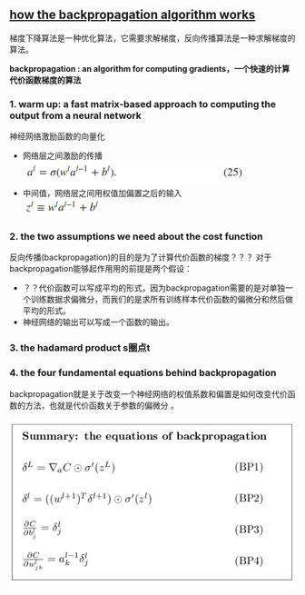 [how the backpropagation algorithm works](http://neuralnetworksanddeeplearning.com/chap2.html)
-------
梯度下降算法是一种优化算法，它需要求解梯度，反向传播算法是一种求解梯度的算法。

**backpropagation : an algorithm for computing gradients，一个快速的计算代价函数梯度的算法**

### 1. warm up: a fast matrix-based approach to computing the output from a neural network
神经网络激励函数的向量化  
- 网络层之间激励的传播  
![math25](../image/math25.png)  
- 中间值，网络层之间用权值加偏置之后的输入  
![math251](../image/math251.png)
### 2. the two assumptions we need about the cost function
反向传播(backpropagation)的目的是为了计算代价函数的梯度？？？
对于backpropagation能够起作用用的前提是两个假设：
- ？？代价函数可以写成平均的形式，因为backpropagation需要的是对单独一个训练数据求偏微分，而我们的是求所有训练样本代价函数的偏微分和然后做平均的形式。
- 神经网络的输出可以写成一个函数的输出。

### 3. the hadamard product  s圈点t
### 4. the four fundamental equations behind backpropagation
backpropagation就是关于改变一个神经网络的权值系数和偏置是如何改变代价函数的方法，也就是代价函数关于参数的偏微分  。    

![bp4summary](../image/bp4summary.png)